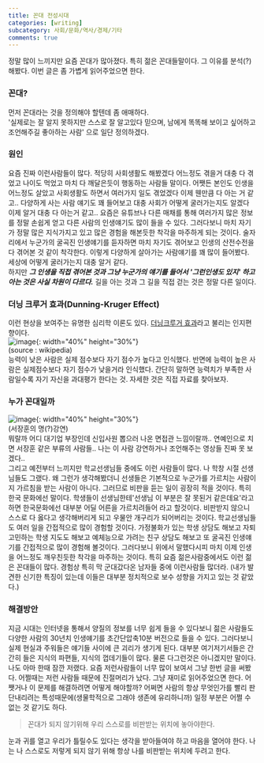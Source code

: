 ```yaml
---
title: 꼰대 전성시대
categories: [writing]
subcategory: 사회/문화/역사/경제/기타
comments: true
---
```


정말 많이 느끼지만 요즘 꼰대가 많아졌다. 특히 젊은 꼰대들말이다. 그 이유를 분석(?) 해봤다.  이번 글은 좀 가볍게 읽어주었으면 한다.  

### 꼰대?
먼저 꼰대라는 것을 정의해야 할텐데 좀 애매하다.  
 '실제로는 잘 알지 못하지만 스스로 잘 알고있다 믿으며, 남에게 똑똑해 보이고 싶어하고 조언해주길 좋아하는 사람' 으로 일단 정의하겠다.  

### 원인
요즘 진짜 이런사람들이 많다. 적당히 사회생활도 해봤겠다 어느정도 겪을거 대충 다 겪었고 나이도 먹었고 마치 다 깨달은듯이 행동하는 사람들 말이다. 어쨋든 본인도 인생을 어느정도 살았고 사회생활도 하면서 여러가지 일도 겪었겠다 이제 웬만큼 다 아는 거 같고.. 다양하게 사는 사람 얘기도 꽤 들어보고 대충 사회가 어떻게 굴러가는지도 알겠다 이제 알거 대충 다 아는거 같고.. 요즘은 유튜브나 다른 매채를 통해 여러가지 많은 정보를 정말 손쉽게 얻고 다른 사람의 인생얘기도 많이 들을 수 있다. 그러다보니 마치 자기가 정말 많은 지식가지고 있고 많은 경험을 해본듯한 착각을 마주하게 되는 것이다. 술자리에서 누군가의 굴곡진 인생얘기를 듣자하면 마치 자기도 겪어보고 인생의 산전수전을 다 겪어본 것 같이 착각한다. 이렇게 다양하게 살아가는 사람얘기를 꽤 많이 들어봤다. 세상에 어떻게 굴러가는지 대충 알거 같다.  
하지만 ***그 인생을 직접 겪어본 것과 그냥 누군가의 얘기를 들어서 '그런인생도 있지' 하고 아는 것은 사실 차원이 다르다.*** 길을 아는 것과 그 길을 직접 걷는 것은 정말 다른 일이다.  

### 더닝 크루거 효과(Dunning-Kruger Effect)
이런 현상을 보여주는 유명한 심리학 이론도 있다. [더닝크루거 효과](https://en.wikipedia.org/wiki/Dunning%E2%80%93Kruger_effect)라고 불리는 인지편향이다.  
![image](https://github.com/user-attachments/assets/f9bb5ff1-5027-4050-a10c-9f3500445ba8){: width="40%" height="30%"}  
(source : wikipedia)  
능력이 낮은 사람은 실제 점수보다 자기 점수가 높다고 인식했다. 반면에 능력이 높은 사람은 실제점수보다 자기 점수가 낮을거라 인식했다. 간단히 말하면 능력치가 부족한 사람일수록 자기 자신을 과대평가 한다는 것. 자세한 것은 직접 자료를 찾아보자.  


### 누가 꼰대일까
![image](https://github.com/user-attachments/assets/38cdb373-e7f2-4f3a-8340-342025c5fea1){: width="40%" height="30%"}  
(서장훈의 명(?)강연)  
뭐랄까 어디 대기업 부장인데 신입사원 뽑으러 나온 면접관 느낌이랄까.. 연예인으로 치면 서장훈 같은 부류의 사람들.. 나는 이 사람 강연하거나 조언해주는 영상들 진짜 못 보겠다..  
그리고 예전부터 느끼지만 학교선생님들 중에도 이런 사람들이 많다. 나 학창 시절 선생님들도 그랬다. 왜 그런가 생각해봤더니 선생들은 기본적으로 누군가를 가르치는 사람이지 가르침을 받는 사람이 아니다. 그러므로 비판을 듣는 일이 굉장히 적을 것이다. 특히 한국 문화에선 말이다. 학생들이 선생님한테'선생님 이 부분은 잘 못된거 같은데요'라고 하면 한국문화에선 대부분 어딜 어른을 가르치려들어 라고 할것이다. 비판받지 않으니 스스로 다 옳다고 생각해버리게 되고 우물안 개구리가 되어버리는 것이다. 학교선생님들도 여러 일을 간접적으로 많이 경험할 것이다. 가정불화가 있는 학생 상담도 해보고 자퇴고민하는 학생 지도도 해보고 예체능으로 가려는 친구 상담도 해보고 또 굴곡진 인생얘기를 간접적으로 많이 경험해 볼것이다. 그러다보니 위에서 말했다시피 마치 이제 인생을 어느정도 깨우친듯한 착각을 마주하는 것이다.
특히 요즘 젊은사람중에서도 이런 젊은 꼰대들이 많다. 경험상 특히 막 군대갔다온 남자들 중에 이런사람들 많더라. (내가 발견한 신기한 특징이 있는데 이들은 대부분 정치적으로 보수 성향을 가지고 있는 것 같았다.)

### 해결방안
지금 시대는 인터넷을 통해서 양질의 정보를 너무 쉽게 들을 수 있다보니 젊은 사람들도 다양한 사람의 30년치 인생얘기를 초간단압축10분 버전으로 들을 수 있다. 그러다보니 실제 현실과 주워들은 얘기들 사이에 큰 괴리가 생기게 된다. 대부분 여기저기서들은 간간히 들은 지식의 파편들, 지식의 껍데기들이 많다. 물론 다그런것은 아니겠지만 말이다.
나도 아마 한때 잠깐 저랬다. 요즘 저런사람들이 너무 많이 보여서 그냥 한번 글을 써봤다. 어쩔때는 저런 사람들 때문에 진절머리가 났다. 그냥 재미로 읽어주었으면 한다. 어쨋거나 이 문제를 해결하려면 어떻게 해야할까? 어쩌면 사람의 항상 무엇인가를 빨리 판단내리려는 특성때문에(생물학적으로 그래야 생존에 유리하니까) 일정 부분은 어쩔 수 없는 것 같기도 하다. 
> 꼰대가 되지 않기위해 우리 스스로를 비판받는 위치에 놓아야한다.  

눈과 귀를 열고 우리가 틀릴수도 있다는 생각을 받아들여야 하고 마음을 열어야 한다. 나는 나 스스로도 저렇게 되지 않기 위해 항상 나를 비판받는 위치에 두려고 한다.
